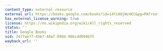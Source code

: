 ```yaml
---
content_type: external-resource
external_url: https://books.google.com/books?id=i4YiA0jWz4EC&pg=PAfrontcover#v=onepage&q&f=false
has_external_license_warning: true
license: https://en.wikipedia.org/wiki/All_rights_reserved
status: ''
title: Google Books
uid: 2477ae77-45b7-48af-898d-98bcdd094bf5
wayback_url: ''
---
```

